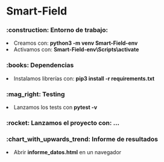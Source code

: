 # Smart-Field

<h3>:construction: Entorno de trabajo:</h3>
<li>Creamos con: <b>python3 -m venv Smart-Field-env</b></li>
<li>Activamos con: <b>Smart-Field-env\Scripts\activate</b></li>
<h3>:books: Dependencias</h3>
<li>Instalamos librerías con: <b>pip3 install -r requirements.txt</b></li>
<h3>:mag_right: Testing</h3>
<li>Lanzamos los tests con <b>pytest -v</b></li>
<h3>:rocket: Lanzamos el proyecto con: ...</h3>
<h3>:chart_with_upwards_trend: Informe de resultados</h3>
<li>Abrir <b>informe_datos.html</b> en un navegador</li>
